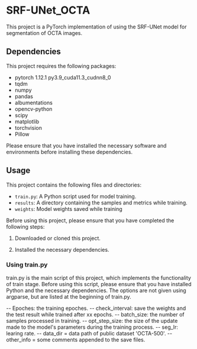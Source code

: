 # SRF-UNet_OCTA

This project is a PyTorch implementation of using the SRF-UNet model for segmentation of OCTA images.

## Dependencies

This project requires the following packages:

- pytorch                   1.12.1          py3.9_cuda11.3_cudnn8_0
- tqdm
- numpy
- pandas
- albumentations
- opencv-python
- scipy
- matplotlib
- torchvision
- Pillow



Please ensure that you have installed the necessary software and environments before installing these dependencies.

## Usage

This project contains the following files and directories:

- `train.py`: A Python script used for model training.
- `results`: A directory containing the samples and metrics while training.
- `weights`: Model weights saved while training

Before using this project, please ensure that you have completed the following steps:

1. Downloaded or cloned this project.

2. Installed the necessary dependencies.

### Using train.py

train.py is the main script of this project, which implements the functionality of train stage. Before using this script, please ensure that you have installed Python and the necessary dependencies. The options are not given using argparse, but are listed at the beginning of train.py.

-- Epoches: the training epoches.
-- check_interval: save the weights and the test result while trained after xx epochs.
-- batch_size: the number of samples processed in training.
-- opt_step_size: the size of the update made to the model's parameters during the training process.
-- seg_lr: learing rate.
-- data_dir = data path of public dataset 'OCTA-500'.
-- other_info = some comments appended to the save files.

